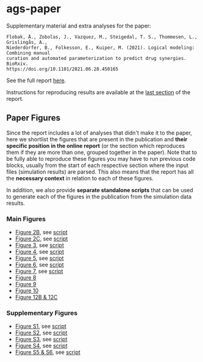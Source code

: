 # ags-paper

Supplementary material and extra analyses for the  paper:

```
Flobak, Å., Zobolas, J., Vazquez, M., Steigedal, T. S., Thommesen, L., Grislingås, A.,
Niederdorfer, B., Folkesson, E., Kuiper, M. (2021). Logical modeling: Combining manual 
curation and automated parameterization to predict drug synergies. BioRxiv.
https://doi.org/10.1101/2021.06.28.450165
```

See the full report [here](https://druglogics.github.io/ags-paper/index.html).

Instructions for reproducing results are available at the [last section](https://druglogics.github.io/ags-paper/reproduce-data-simulation-results.html) of the report.

## Paper Figures

Since the report includes a lot of analyses that didn't make it to the paper, here we shortlist the figures that are present in the publication and **their specific position in the online report** (or the section which reproduces them if they are more than one, grouped together in the paper).
Note that to be fully able to reproduce these figures you may have to run previous code blocks, usually from the start of each respective section where the input files (simulation results) are parsed.
This also means that the report has all the **necessary context** in relation to each of these figures.

In addition, we also provide **separate standalone scripts** that can be used to generate each of the figures in the publication from the simulation data results.

### Main Figures

- [Figure 2B](https://druglogics.github.io/ags-paper/cascade-1-0-analysis.html#cb20), see [script](https://github.com/druglogics/ags-paper/tree/main/scripts/figures/figure_2B.R)
- [Figure 2C](https://druglogics.github.io/ags-paper/cascade-1-0-analysis.html#cb16), see [script](https://github.com/druglogics/ags-paper/tree/main/scripts/figures/figure_2C_S1.R)
- [Figure 3](https://druglogics.github.io/ags-paper/cascade-2-0-analysis-link-operator-mutations.html#cb57), see [script](https://github.com/druglogics/ags-paper/tree/main/scripts/figures/figure_3_S2.R)
- [Figure 4](https://druglogics.github.io/ags-paper/cascade-2-0-analysis-link-operator-mutations.html#cb71), see [script](https://github.com/druglogics/ags-paper/tree/main/scripts/figures/figure_4.R)
- [Figure 5](https://druglogics.github.io/ags-paper/cascade-2-0-analysis-link-operator-mutations.html#scrambled-topo-inv-cascade2), see [script](https://github.com/druglogics/ags-paper/tree/main/scripts/figures/figure_5_S4.R)
- [Figure 6](https://druglogics.github.io/ags-paper/annotated-heatmaps.html#cb112), see [script](https://github.com/druglogics/ags-paper/blob/main/scripts/lo_mutated_models_heatmaps.R#L288)
- [Figure 7](https://druglogics.github.io/ags-paper/annotated-heatmaps.html#cb110), see [script](https://github.com/druglogics/ags-paper/blob/main/scripts/lo_mutated_models_heatmaps.R#L175)
- [Figure 8](https://druglogics.github.io/ags-paper/annotated-heatmaps.html#erk-perf-inv)
- [Figure 9](https://druglogics.github.io/ags-paper/parameterization-vs-performance.html#compare-topology-vs-link-operator-parameterization)
- [Figure 10](https://druglogics.github.io/ags-paper/annotated-heatmaps.html#cb114)
- [Figure 12B & 12C](https://druglogics.github.io/ags-paper/mouse-xenograft-results.html)

### Supplementary Figures

- [Figure S1](https://druglogics.github.io/ags-paper/cascade-1-0-analysis.html#cb17), see [script](https://github.com/druglogics/ags-paper/tree/main/scripts/figures/figure_2C_S1.R)
- [Figure S2](https://druglogics.github.io/ags-paper/cascade-2-0-analysis-link-operator-mutations.html#cb60), see [script](https://github.com/druglogics/ags-paper/tree/main/scripts/figures/figure_3_S2.R)
- [Figure S3](https://druglogics.github.io/ags-paper/cascade-1-0-analysis.html#cb30), see [script](https://github.com/druglogics/ags-paper/tree/main/scripts/figures/figure_S3.R)
- [Figure S4](https://druglogics.github.io/ags-paper/cascade-2-0-analysis-link-operator-mutations.html#scrambled-topo-inv-cascade2), see [script](https://github.com/druglogics/ags-paper/tree/main/scripts/figures/figure_5_S4.R)
- [Figure S5 & S6](https://druglogics.github.io/ags-paper/cascade-1-0-analysis.html#boot-ss-cascade1-curated), see [script](https://github.com/druglogics/ags-paper/tree/main/scripts/figures/figure_S5_S6.R)
